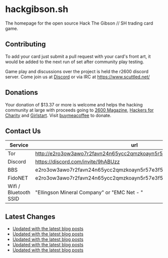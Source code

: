 # hackgibson.sh
The homepage for the open source Hack The Gibson // SH trading card game.


## Contributing

To add your card just submit a pull request with your card's front art, it would be added to the next run of set after community play testing.

Game play and discussions over the project is held the r2600 discord server. Come join us at [Discord](https://discord.com/invite/9hABUzz) or via IRC at https://www.scuttled.net/


## Donations

Your donation of $13.37 or more is welcome and helps the hacking community at large with proceeds going to [2600 Magazine](https://2600.com/), [Hackers for Charity](https://hackersforcharity.org) and [Girlstart](https://girlstart.org).  Visit [buymeacoffee](https://www.buymeacoffee.com/hackgibson.sh) to donate.


## Contact Us

Service | url
-|-
Tor | http://e2ro3ow3awo7r2favn24n65ycc2qmzkoayn5r57e3f56nvjwdcgg32ad.onion
Discord | https://discord.com/invite/9hABUzz
BBS | e2ro3ow3awo7r2favn24n65ycc2qmzkoayn5r57e3f56nvjwdcgg32ad.onion:23
FidoNET | e2ro3ow3awo7r2favn24n65ycc2qmzkoayn5r57e3f56nvjwdcgg32ad.onion:24554
Wifi / Bluetooth SSID | "Ellingson Mineral Company" or "EMC Net - <fidonet address>"

## Latest Changes
<!-- BLOG-POST-LIST:START -->
- [Updated with the latest blog posts](https://github.com/DFW2600/hackgibson.sh/commit/408b0dac20514db6a25f7020257409b24ba1e20b)
- [Updated with the latest blog posts](https://github.com/DFW2600/hackgibson.sh/commit/bd91214fcc7fa6a3159baa4b3e1798f3a15d5c87)
- [Updated with the latest blog posts](https://github.com/DFW2600/hackgibson.sh/commit/30b0eba4a7ed7c968f14120382589926b19f8d68)
- [Updated with the latest blog posts](https://github.com/DFW2600/hackgibson.sh/commit/43367e0426816cbba85780f7987658b9a8dea7a8)
- [Updated with the latest blog posts](https://github.com/DFW2600/hackgibson.sh/commit/f9ff75dab132582f77a7a2a640f71e96583997a3)
<!-- BLOG-POST-LIST:END -->
